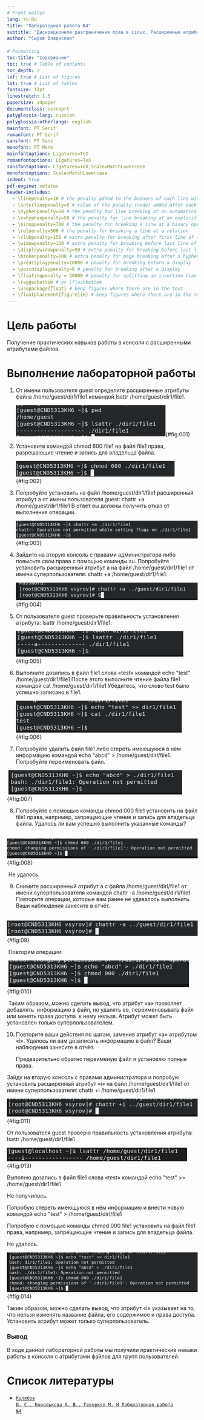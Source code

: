 ```yaml
---
# Front matter
lang: ru-Ru
title: "Лабораторная работа №4"
subtitle: "Дискреционное разграничение прав в Linux. Расширенные атрибуты"
author: "Сыров Владислав"

# Formatting
toc-title: "Содержание"
toc: true # Table of contents
toc_depth: 2
lof: true # List of figures
lot: true # List of tables
fontsize: 12pt
linestretch: 1.5
papersize: a4paper
documentclass: scrreprt
polyglossia-lang: russian
polyglossia-otherlangs: english
mainfont: PT Serif
romanfont: PT Serif
sansfont: PT Sans
monofont: PT Mono
mainfontoptions: Ligatures=TeX
romanfontoptions: Ligatures=TeX
sansfontoptions: Ligatures=TeX,Scale=MatchLowercase
monofontoptions: Scale=MatchLowercase
indent: true
pdf-engine: xelatex
header-includes:
  - \linepenalty=10 # the penalty added to the badness of each line within a paragraph (no associated penalty node) Increasing the value makes tex try to have fewer lines in the paragraph.
  - \interlinepenalty=0 # value of the penalty (node) added after each line of a paragraph.
  - \hyphenpenalty=50 # the penalty for line breaking at an automatically inserted hyphen
  - \exhyphenpenalty=50 # the penalty for line breaking at an explicit hyphen
  - \binoppenalty=700 # the penalty for breaking a line at a binary operator
  - \relpenalty=500 # the penalty for breaking a line at a relation
  - \clubpenalty=150 # extra penalty for breaking after first line of a paragraph
  - \widowpenalty=150 # extra penalty for breaking before last line of a paragraph
  - \displaywidowpenalty=50 # extra penalty for breaking before last line before a display math
  - \brokenpenalty=100 # extra penalty for page breaking after a hyphenated line
  - \predisplaypenalty=10000 # penalty for breaking before a display
  - \postdisplaypenalty=0 # penalty for breaking after a display
  - \floatingpenalty = 20000 # penalty for splitting an insertion (can only be split footnote in standard LaTeX)
  - \raggedbottom # or \flushbottom
  - \usepackage{float} # keep figures where there are in the text
  - \floatplacement{figure}{H} # keep figures where there are in the text
---
```


# Цель работы

Получение практических навыков работы в консоли с расширенными атрибутами файлов.

# Выполнение лабораторной работы

1. От имени пользователя guest определите расширенные атрибуты файла /home/guest/dir1/file1 командой lsattr /home/guest/dir1/file1.

   ![1](image/1.png){#fig:001}

2. Установите командой chmod 600 file1 на файл file1 права, разрешающие чтение и запись для владельца файла. 

   ![2](image/2.png){#fig:002}

   

3. Попробуйте установить на файл /home/guest/dir1/file1 расширенный атрибут a от имени пользователя guest: chattr +a /home/guest/dir1/file1 В ответ вы должны получить отказ от выполнения операции. 

   ![3](image/3.png){#fig:003}

4. Зайдите на вторую консоль с правами администратора либо повысьте свои права с помощью команды su. Попробуйте установить расширенный атрибут a на файл /home/guest/dir1/file1 от имени суперпользователя: chattr +a /home/guest/dir1/file1.

   ![4](image/4.png){#fig:004}

5. От пользователя guest проверьте правильность установления атрибута: lsattr /home/guest/dir1/file1.

   ![5](image/5.png){#fig:005}

6. Выполните дозапись в файл file1 слова «test» командой echo "test" /home/guest/dir1/file1 После этого выполните чтение файла file1 командой cat /home/guest/dir1/file1 Убедитесь, что слово test было успешно записано в file1. 

   ![6](image/6.png){#fig:006}

   

7. Попробуйте удалить файл file1 либо стереть имеющуюся в нём информацию командой echo "abcd" > /home/guest/dirl/file1. Попробуйте переименовать файл. 

​	![7](image/7.png){#fig:007}

8. Попробуйте с помощью команды chmod 000 file1 установить на файл file1 права, например, запрещающие чтение и запись для владельца файла. Удалось ли вам успешно выполнить указанные команды? 

​	![8](image/8.png){#fig:008}

​        Не удалось.

9. Снимите расширенный атрибут a с файла /home/guest/dirl/file1 от имени суперпользователя командой chattr -a /home/guest/dir1/file1 Повторите операции, которые вам ранее не удавалось выполнить. Ваши наблюдения занесите в отчёт. 

​		![9](image/9.1.png){#fig:09}

​		Повторим операции:

​        ![10](image/9.2.png){#fig:010}

​		Таким образом, можно сделать вывод, что атрибут «а» позволяет добавлять
​		информацию в файл, но удалять ее, переименовывать файл или менять права доступа
​		к нему нельзя. Атрибут может быть установлен только суперпользователем.

10. Повторите ваши действия по шагам, заменив атрибут «a» атрибутом «i». Удалось ли вам дозаписать информацию в файл? Ваши наблюдения занесите в отчёт.

    Предварительно обратно переименую файл и установлю полные права.

Зайду на вторую консоль с правами администратора и попробую установить расширенный атрибут «i» на файл /home/guest/dir1/file1 от имени суперпользователя: chattr +i /home/guest/dir1/file1

![11](image/10.1.png){#fig:011}

От пользователя guest проверю правильность установления атрибута: lsattr
/home/guest/dir1/file1

![13](image/10.2.png){#fig:013}

Выполню дозапись в файл file1 слова «test» командой echo "test" >>
/home/guest/dir1/file1

Не получилось.

Попробую стереть имеющуюся в нём информацию и внести новую командой
echo "test" > /home/guest/dirl/file1

Попробую с помощью команды chmod 000 file1 установить на файл file1 права,
например, запрещающие чтение и запись для владельца файла.

Не удалось.

![14](image/10.3.png){#fig:014}

Таким образом, можно сделать вывод, что атрибут «i» указывает на то, что
нельзя изменять название файла, его содержимое и права доступа. Установить
атрибут может только суперпользователь.

### Вывод

В ходе данной лабораторной работы мы получили практические навыки работы в консоли с атрибутами файлов для групп пользователей.


# Список литературы

- <code>[Кулябов Д. С., Королькова А. В., Геворкян М. Н Лабораторная работа №4](https://esystem.rudn.ru/pluginfile.php/1651751/mod_resource/content/3/004-lab_discret_extattr.pdf)</code>